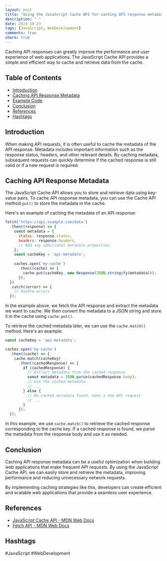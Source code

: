 ```yaml
---
layout: post
title: "Using the JavaScript Cache API for caching API response metadata"
description: " "
date: 2023-10-23
tags: [JavaScript, WebDevelopment]
comments: true
share: true
---
```


Caching API responses can greatly improve the performance and user experience of web applications. The JavaScript Cache API provides a simple and efficient way to cache and retrieve data from the cache.

## Table of Contents
- [Introduction](#introduction)
- [Caching API Response Metadata](#caching-api-response-metadata)
- [Example Code](#example-code)
- [Conclusion](#conclusion)
- [References](#references)
- [Hashtags](#hashtags)

## Introduction
When making API requests, it is often useful to cache the metadata of the API response. Metadata includes important information such as the response status, headers, and other relevant details. By caching metadata, subsequent requests can quickly determine if the cached response is still valid or if a new request is required.

## Caching API Response Metadata
The JavaScript Cache API allows you to store and retrieve data using key-value pairs. To cache API response metadata, you can use the Cache API method `put()` to store the metadata in the cache.

Here's an example of caching the metadata of an API response:

```javascript
fetch('https://api.example.com/data')
  .then((response) => {
    const metadata = {
      status: response.status,
      headers: response.headers,
      // Add any additional metadata properties
    };
    const cacheKey = 'api-metadata';
    
    caches.open('my-cache')
      .then((cache) => {
        cache.put(cacheKey, new Response(JSON.stringify(metadata)));
      });
  })
  .catch((error) => {
    // Handle errors
  });
```

In the example above, we fetch the API response and extract the metadata we want to cache. We then convert the metadata to a JSON string and store it in the cache using `cache.put()`.

To retrieve the cached metadata later, we can use the `cache.match()` method. Here's an example:

```javascript
const cacheKey = 'api-metadata';

caches.open('my-cache')
  .then((cache) => {
    cache.match(cacheKey)
      .then((cachedResponse) => {
        if (cachedResponse) {
          // Extract metadata from the cached response
          const metadata = JSON.parse(cachedResponse.body);
          // Use the cached metadata
          // ...
        } else {
          // No cached metadata found, make a new API request
          // ...
        }
      });
  });
```

In this example, we use `cache.match()` to retrieve the cached response corresponding to the cache key. If a cached response is found, we parse the metadata from the response body and use it as needed.

## Conclusion
Caching API response metadata can be a useful optimization when building web applications that make frequent API requests. By using the JavaScript Cache API, we can easily store and retrieve the metadata, improving performance and reducing unnecessary network requests.

By implementing caching strategies like this, developers can create efficient and scalable web applications that provide a seamless user experience.

## References
- [JavaScript Cache API - MDN Web Docs](https://developer.mozilla.org/en-US/docs/Web/API/Cache)
- [Fetch API - MDN Web Docs](https://developer.mozilla.org/en-US/docs/Web/API/Fetch_API)

## Hashtags
#JavaScript #WebDevelopment